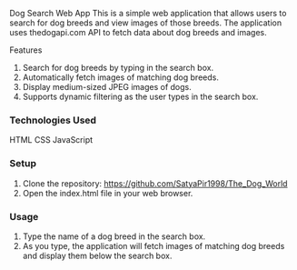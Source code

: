 Dog Search Web App
This is a simple web application that allows users to search for dog breeds and view images of those breeds. The application uses thedogapi.com API to fetch data about dog breeds and images.

Features
 1. Search for dog breeds by typing in the search box.
 2. Automatically fetch images of matching dog breeds.
 3. Display medium-sized JPEG images of dogs.
 4. Supports dynamic filtering as the user types in the search box.

### Technologies Used
HTML
CSS
JavaScript

### Setup
 1. Clone the repository:  https://github.com/SatyaPir1998/The_Dog_World
 2. Open the index.html file in your web browser.

### Usage

 1. Type the name of a dog breed in the search box.
 2. As you type, the application will fetch images of matching dog breeds and display them below the search box.
    
